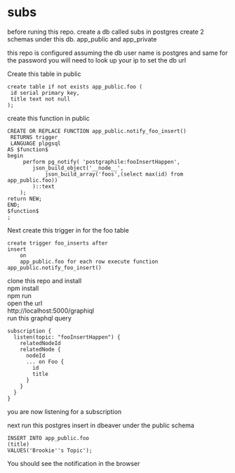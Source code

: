# subs

before runing this repo. create a db called subs in postgres
create 2 schemas under this db. app_public and app_private

this repo is configured assuming the db user name is postgres and same for the password
you will need to look up your ip to set the db url

Create this table in public

```
create table if not exists app_public.foo (
 id serial primary key,
 title text not null
);
```

create this function in public
```
CREATE OR REPLACE FUNCTION app_public.notify_foo_insert()
 RETURNS trigger
 LANGUAGE plpgsql
AS $function$
begin
	 perform pg_notify( 'postgraphile:fooInsertHappen',
  		json_build_object('__node__', 
    		json_build_array('foos',(select max(id) from app_public.foo))
  		)::text
	);
return NEW;
END;
$function$
;
```

Next create this trigger in for the foo table

```
create trigger foo_inserts after
insert
    on
    app_public.foo for each row execute function app_public.notify_foo_insert()
```


clone this repo and install <br>
npm install <br>
npm run <br>
open the url <br>
http://localhost:5000/graphiql <br>
run this graphql query

```
subscription {
  listen(topic: "fooInsertHappen") {
    relatedNodeId
    relatedNode {
      nodeId
      ... on Foo {
        id
        title
      }
    }
  }
}
```

you are now listening for a subscription

next run this postgres insert in dbeaver under the public schema <br>
```
INSERT INTO app_public.foo
(title)
VALUES('Brookie''s Topic');
```

You should see the notification in the browser
